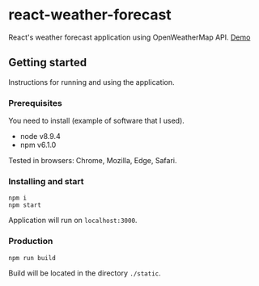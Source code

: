 # react-weather-forecast
React's weather forecast application using OpenWeatherMap API.
[Demo](http://forecast-weather-demo.epizy.com/)

## Getting started
Instructions for running and using the application.

### Prerequisites
You need to install (example of software that I used).

- node v8.9.4
- npm v6.1.0

Tested in browsers: Chrome, Mozilla, Edge, Safari.
### Installing and start

```
npm i
npm start
```

Application will run on `localhost:3000`.

### Production

```
npm run build
```

Build will be located in the directory `./static`.